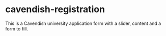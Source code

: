 # cavendish-registration
This is a Cavendish university application form with a slider, content and a form to fill.
